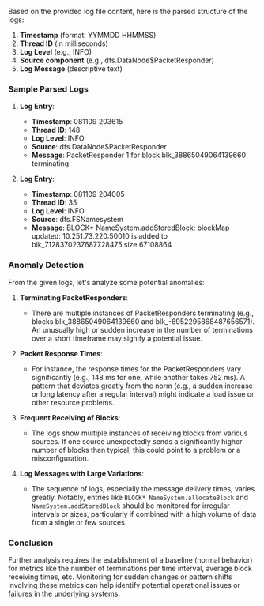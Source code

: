 Based on the provided log file content, here is the parsed structure of the logs:

1. **Timestamp** (format: YYMMDD HHMMSS)
2. **Thread ID** (in milliseconds)
3. **Log Level** (e.g., INFO)
4. **Source component** (e.g., dfs.DataNode$PacketResponder)
5. **Log Message** (descriptive text)

### Sample Parsed Logs
1. **Log Entry**: 
   - **Timestamp**: 081109 203615
   - **Thread ID**: 148
   - **Log Level**: INFO
   - **Source**: dfs.DataNode$PacketResponder
   - **Message**: PacketResponder 1 for block blk_38865049064139660 terminating

2. **Log Entry**: 
   - **Timestamp**: 081109 204005
   - **Thread ID**: 35
   - **Log Level**: INFO
   - **Source**: dfs.FSNamesystem
   - **Message**: BLOCK* NameSystem.addStoredBlock: blockMap updated: 10.251.73.220:50010 is added to blk_7128370237687728475 size 67108864

### Anomaly Detection
From the given logs, let's analyze some potential anomalies:

1. **Terminating PacketResponders**:
   - There are multiple instances of PacketResponders terminating (e.g., blocks blk_38865049064139660 and blk_-6952295868487656571). An unusually high or sudden increase in the number of terminations over a short timeframe may signify a potential issue. 

2. **Packet Response Times**:
   - For instance, the response times for the PacketResponders vary significantly (e.g., 148 ms for one, while another takes 752 ms). A pattern that deviates greatly from the norm (e.g., a sudden increase or long latency after a regular interval) might indicate a load issue or other resource problems.

3. **Frequent Receiving of Blocks**:
   - The logs show multiple instances of receiving blocks from various sources. If one source unexpectedly sends a significantly higher number of blocks than typical, this could point to a problem or a misconfiguration.

4. **Log Messages with Large Variations**:
   - The sequence of logs, especially the message delivery times, varies greatly. Notably, entries like `BLOCK* NameSystem.allocateBlock` and `NameSystem.addStoredBlock` should be monitored for irregular intervals or sizes, particularly if combined with a high volume of data from a single or few sources.

### Conclusion
Further analysis requires the establishment of a baseline (normal behavior) for metrics like the number of terminations per time interval, average block receiving times, etc. Monitoring for sudden changes or pattern shifts involving these metrics can help identify potential operational issues or failures in the underlying systems.